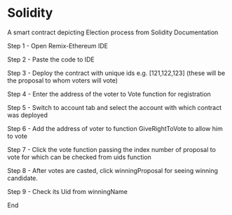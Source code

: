 # Solidity
A smart contract depicting Election process from Solidity Documentation

Step 1 - Open Remix-Ethereum IDE

Step 2 - Paste the code to IDE

Step 3 - Deploy the contract with unique ids e.g. [121,122,123] (these will be the proposal to whom voters will vote)

Step 4 - Enter the address of the voter to Vote function for registration

Step 5 - Switch to account tab and select the account with which contract was deployed

Step 6 - Add the address of voter to function GiveRightToVote to allow him to vote

Step 7 - Click the vote function passing the index number of proposal to vote for which can be checked from uids function

Step 8 - After votes are casted, click winningProposal for seeing winning candidate.

Step 9 - Check its Uid from winningName

End
